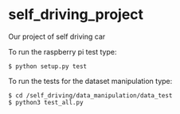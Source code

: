 # self_driving_project

Our project of self driving car

To run the raspberry pi test type:

```
$ python setup.py test 
```

To run the tests for the dataset manipulation type:

```
$ cd /self_driving/data_manipulation/data_test
$ python3 test_all.py 

```
